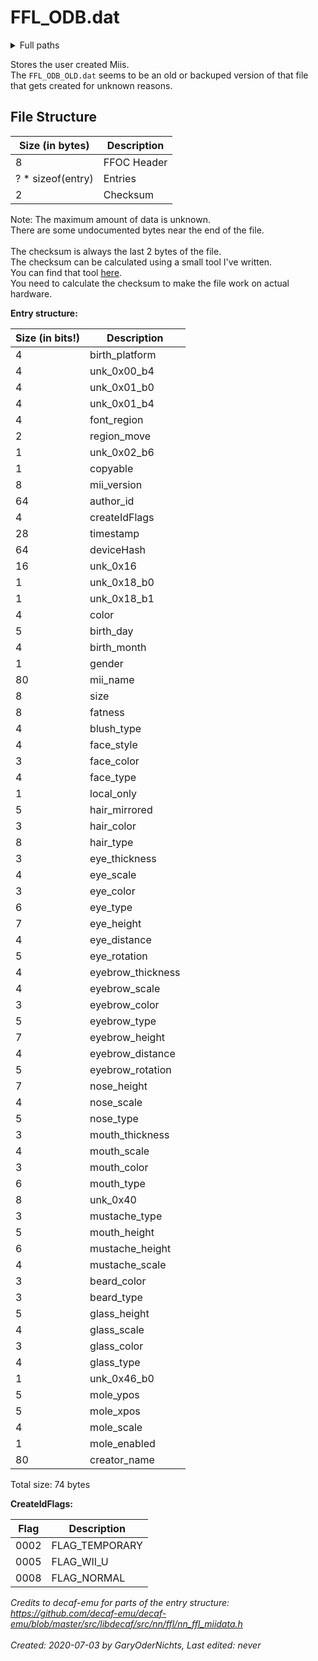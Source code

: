 # FFL_ODB.dat
<details>
    <summary>Full paths</summary>

- JPN `storage_mlc/user/save/00050010/1004A000/user/common/db/FFL_ODB.dat`
- USA `storage_mlc/user/save/00050010/1004A100/user/common/db/FFL_ODB.dat` 
- EUR `storage_mlc/user/save/00050010/1004A200/user/common/db/FFL_ODB.dat`  
</details>

Stores the user created Miis.  
The `FFL_ODB_OLD.dat` seems to be an old or backuped version of that file that gets created for unknown reasons.

<h2>File Structure</h2>

| Size (in bytes)     | Description       |
| ------------------- | ----------------- |
| 8                   | FFOC Header       |
| ? * sizeof(entry)   | Entries           |  
| 2                   | Checksum          |  

Note: The maximum amount of data is unknown.   
There are some undocumented bytes near the end of the file.
<br>  
The checksum is always the last 2 bytes of the file.  
The checksum can be calculated using a small tool I've written.  
You can find that tool [here](https://github.com/GaryOderNichts/wiiu-miidata-checksum-fixer).<br>
You need to calculate the checksum to make the file work on actual hardware.

<b>Entry structure:</b>

| Size (in bits!) | Description         |
| --------------- | ------------------- |
| 4 | birth_platform    |
| 4 | unk_0x00_b4       |
| 4 | unk_0x01_b0       |
| 4 | unk_0x01_b4       |
| 4 | font_region       |
| 2 | region_move       |
| 1 | unk_0x02_b6       |
| 1 | copyable          |
| 8 | mii_version      |
| 64 | author_id        |
| 4 | createIdFlags     |
| 28 | timestamp        |
| 64 | deviceHash       |
| 16 | unk_0x16         |  
| 1 | unk_0x18_b0       | 
| 1 | unk_0x18_b1       | 
| 4 | color             | 
| 5 | birth_day         | 
| 4 | birth_month       | 
| 1 | gender            | 
| 80 | mii_name         |  
| 8 | size              |
| 8 | fatness           |
| 4 | blush_type        |
| 4 | face_style        |
| 3 | face_color        |
| 4 | face_type         |
| 1 | local_only        |
| 5 | hair_mirrored     |
| 3 | hair_color        |
| 8 | hair_type         |
| 3 | eye_thickness     |
| 4 | eye_scale         |
| 3 | eye_color         |
| 6 | eye_type          |
| 7 | eye_height        |
| 4 | eye_distance      |
| 5 | eye_rotation      |
| 4 | eyebrow_thickness |
| 4 | eyebrow_scale     |
| 3 | eyebrow_color     |
| 5 | eyebrow_type      |
| 7 | eyebrow_height    |
| 4 | eyebrow_distance  |
| 5 | eyebrow_rotation  |
| 7 | nose_height       |
| 4 | nose_scale        |
| 5 | nose_type         |
| 3 | mouth_thickness   |
| 4 | mouth_scale       |
| 3 | mouth_color       |
| 6 | mouth_type        |
| 8 | unk_0x40          |
| 3 | mustache_type     |
| 5 | mouth_height      |
| 6 | mustache_height   |
| 4 | mustache_scale    |
| 3 | beard_color       |
| 3 | beard_type        |
| 5 | glass_height      |
| 4 | glass_scale       |
| 3 | glass_color       |
| 4 | glass_type        |
| 1 | unk_0x46_b0       |
| 5 | mole_ypos         |
| 5 | mole_xpos         |
| 4 | mole_scale        |
| 1 | mole_enabled      |
| 80 | creator_name     |

Total size: 74 bytes

<b>CreateIdFlags:</b>

| Flag | Description    |
| -----| ---------------|
| 0002 | FLAG_TEMPORARY |
| 0005 | FLAG_WII_U     |
| 0008 | FLAG_NORMAL    |

<i>Credits to decaf-emu for parts of the entry structure: https://github.com/decaf-emu/decaf-emu/blob/master/src/libdecaf/src/nn/ffl/nn_ffl_miidata.h</i>
<br><br>
<i>Created: 2020-07-03 by GaryOderNichts, Last edited: never</i>
